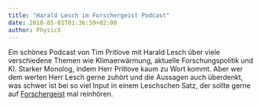```yaml
---
title: "Harald Lesch im Forschergeist Podcast"
date: 2018-05-01T01:36:59+02:00
author: PhysicX
---
```

Ein schönes Podcast von Tim Pritlove mit Harald Lesch über viele verschiedene Themen wie Klimaerwärmung, aktuelle Forschungspolitik und KI. Starker Monolog, indem Herr Pritlove kaum zu Wort kommt. Aber wer dem werten Herr Lesch gerne zuhört und die Aussagen auch überdenkt, was schwer ist bei so viel Input in einem Leschschen Satz, der sollte gerne auf [Forschergeist](https://forschergeist.de/podcast/fg055-die-kunst-des-wissens/) mal reinhören.